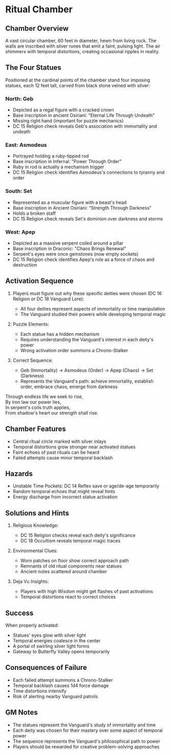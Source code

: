 # Ritual Chamber

## Chamber Overview
A vast circular chamber, 60 feet in diameter, hewn from living rock. The walls are inscribed with silver runes that emit a faint, pulsing light. The air shimmers with temporal distortions, creating occasional ripples in reality.

## The Four Statues
Positioned at the cardinal points of the chamber stand four imposing statues, each 12 feet tall, carved from black stone veined with silver:

### North: Geb
- Depicted as a regal figure with a cracked crown
- Base inscription in ancient Osiriani: "Eternal Life Through Undeath"
- Missing right hand (important for puzzle mechanics)
- DC 15 Religion check reveals Geb's association with immortality and undeath

### East: Asmodeus
- Portrayed holding a ruby-tipped rod
- Base inscription in Infernal: "Power Through Order"
- Ruby in rod is actually a mechanism trigger
- DC 15 Religion check identifies Asmodeus's connections to tyranny and order

### South: Set
- Represented as a muscular figure with a beast's head
- Base inscription in Ancient Osiriani: "Strength Through Darkness"
- Holds a broken staff
- DC 15 Religion check reveals Set's dominion over darkness and storms

### West: Apep
- Depicted as a massive serpent coiled around a pillar
- Base inscription in Draconic: "Chaos Brings Renewal"
- Serpent's eyes were once gemstones (now empty sockets)
- DC 15 Religion check identifies Apep's role as a force of chaos and destruction

## Activation Sequence
1. Players must figure out why these specific deities were chosen (DC 16 Religion or DC 18 Vanguard Lore):
   - All four deities represent aspects of immortality or time manipulation
   - The Vanguard studied their powers while developing temporal magic

2. Puzzle Elements:
   - Each statue has a hidden mechanism
   - Requires understanding the Vanguard's interest in each deity's power
   - Wrong activation order summons a Chrono-Stalker

3. Correct Sequence:
   - Geb (Immortality) → Asmodeus (Order) → Apep (Chaos) → Set (Darkness)
   - Represents the Vanguard's path: achieve immortality, establish order, embrace chaos, emerge from darkness

Through endless life we seek to rise,\
By iron law our power lies,\
In serpent's coils truth applies,\
From shadow's heart our strength shall rise.

## Chamber Features
- Central ritual circle marked with silver inlays
- Temporal distortions grow stronger near activated statues
- Faint echoes of past rituals can be heard
- Failed attempts cause minor temporal backlash

## Hazards
- Unstable Time Pockets: DC 14 Reflex save or age/de-age temporarily
- Random temporal echoes that might reveal hints
- Energy discharge from incorrect statue activation

## Solutions and Hints
1. Religious Knowledge:
   - DC 15 Religion checks reveal each deity's significance
   - DC 18 Occultism reveals temporal magic traces

2. Environmental Clues:
   - Worn patches on floor show correct approach path
   - Remnants of old ritual components near statues
   - Ancient notes scattered around chamber

3. Deja Vu Insights:
   - Players with high Wisdom might get flashes of past activations
   - Temporal distortions react to correct choices

## Success
When properly activated:
- Statues' eyes glow with silver light
- Temporal energies coalesce in the center
- A portal of swirling silver light forms
- Gateway to Butterfly Valley opens temporarily

## Consequences of Failure
- Each failed attempt summons a Chrono-Stalker
- Temporal backlash causes 1d4 force damage
- Time distortions intensify
- Risk of alerting nearby Vanguard patrols

## GM Notes
- The statues represent the Vanguard's study of immortality and time
- Each deity was chosen for their mastery over some aspect of temporal power
- The sequence represents the Vanguard's philosophical path to power
- Players should be rewarded for creative problem-solving approaches